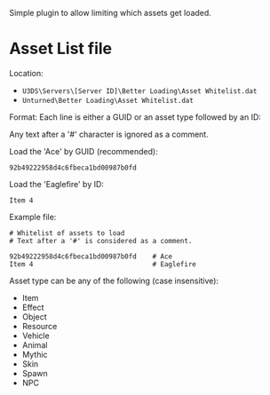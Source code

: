 Simple plugin to allow limiting which assets get loaded.

# Asset List file

Location:
* `U3DS\Servers\[Server ID]\Better Loading\Asset Whitelist.dat`
* `Unturned\Better Loading\Asset Whitelist.dat`

Format:
Each line is either a GUID or an asset type followed by an ID:

Any text after a '#' character is ignored as a comment.

Load the 'Ace' by GUID (recommended):
```
92b49222958d4c6fbeca1bd00987b0fd
```

Load the 'Eaglefire' by ID:
```
Item 4
```

Example file:
```
# Whitelist of assets to load
# Text after a '#' is considered as a comment.

92b49222958d4c6fbeca1bd00987b0fd    # Ace
Item 4                              # Eaglefire
```

Asset type can be any of the following (case insensitive):
* Item
* Effect
* Object
* Resource
* Vehicle
* Animal
* Mythic
* Skin
* Spawn
* NPC